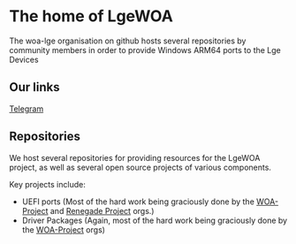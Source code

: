 # The home of LgeWOA

The woa-lge organisation on github hosts several repositories by community members in order to provide Windows ARM64 ports to the Lge Devices

## Our links

[Telegram](https://t.me/lgedevices)

## Repositories

We host several repositories for providing resources for the LgeWOA project, as well as several open source projects of various components.

Key projects include:

- UEFI ports (Most of the hard work being graciously done by the [WOA-Project](https://github.com/WOA-Project) and [Renegade Project](https://github.com/edk2-porting) orgs.)
- Driver Packages (Again, most of the hard work being graciously done by the [WOA-Project](https://github.com/WOA-Project) orgs)
